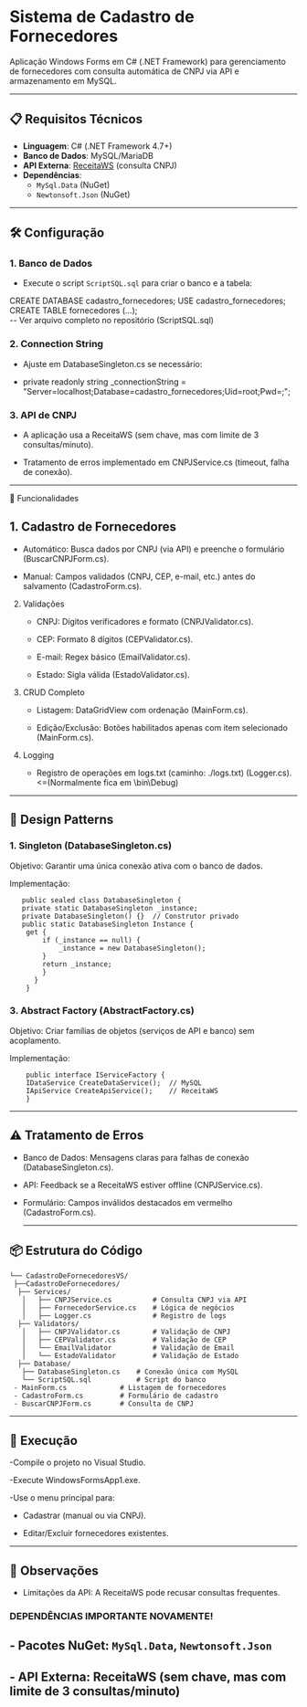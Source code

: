 # Sistema de Cadastro de Fornecedores  

Aplicação Windows Forms em C# (.NET Framework) para gerenciamento de fornecedores com consulta automática de CNPJ via API e armazenamento em MySQL.  

---

## 📋 Requisitos Técnicos  
- **Linguagem**: C# (.NET Framework 4.7+)  
- **Banco de Dados**: MySQL/MariaDB  
- **API Externa**: [ReceitaWS](https://receitaws.com.br/) (consulta CNPJ)  
- **Dependências**:  
  - `MySql.Data` (NuGet)  
  - `Newtonsoft.Json` (NuGet)  

---

## 🛠️ Configuração  

### 1. Banco de Dados  
- Execute o script `ScriptSQL.sql` para criar o banco e a tabela:  

CREATE DATABASE cadastro_fornecedores;
USE cadastro_fornecedores;
CREATE TABLE fornecedores (...);  
 -- Ver arquivo completo no repositório (ScriptSQL.sql)

### 2. Connection String

 - Ajuste em DatabaseSingleton.cs se necessário: <br>

 - private readonly string _connectionString = "Server=localhost;Database=cadastro_fornecedores;Uid=root;Pwd=;";

### 3. API de CNPJ

   - A aplicação usa a ReceitaWS (sem chave, mas com limite de 3 consultas/minuto).

   - Tratamento de erros implementado em CNPJService.cs (timeout, falha de conexão).

---

🎯 Funcionalidades
## 1. Cadastro de Fornecedores

  - Automático: Busca dados por CNPJ (via API) e preenche o formulário (BuscarCNPJForm.cs).

  - Manual: Campos validados (CNPJ, CEP, e-mail, etc.) antes do salvamento (CadastroForm.cs).

2. Validações

   - CNPJ: Dígitos verificadores e formato (CNPJValidator.cs).

   - CEP: Formato 8 dígitos (CEPValidator.cs).

   - E-mail: Regex básico (EmailValidator.cs).

   - Estado: Sigla válida (EstadoValidator.cs).

3. CRUD Completo

   - Listagem: DataGridView com ordenação (MainForm.cs).

   - Edição/Exclusão: Botões habilitados apenas com item selecionado (MainForm.cs).

4. Logging

   - Registro de operações em logs.txt (caminho: ./logs.txt) (Logger.cs). <=(Normalmente fica em \bin\Debug)

---

## 🧩 Design Patterns
### 1. Singleton (DatabaseSingleton.cs)

  Objetivo: Garantir uma única conexão ativa com o banco de dados.

  Implementação:
   
       public sealed class DatabaseSingleton {
       private static DatabaseSingleton _instance;
       private DatabaseSingleton() {}  // Construtor privado
       public static DatabaseSingleton Instance {
        get {
            if (_instance == null) {
                _instance = new DatabaseSingleton();
            }
            return _instance;
            }
          }
        }

### 3. Abstract Factory (AbstractFactory.cs)

   Objetivo: Criar famílias de objetos (serviços de API e banco) sem acoplamento.

   Implementação: 

        public interface IServiceFactory {
        IDataService CreateDataService();  // MySQL
        IApiService CreateApiService();    // ReceitaWS
        }

   ---
   ## ⚠️ Tratamento de Erros

  - Banco de Dados: Mensagens claras para falhas de conexão (DatabaseSingleton.cs).

  - API: Feedback se a ReceitaWS estiver offline (CNPJService.cs).

  - Formulário: Campos inválidos destacados em vermelho (CadastroForm.cs).

    ---
 ## 📦 Estrutura do Código

    └── CadastroDeFornecedoresVS/
     ├──CadastroDeFornecedores/
      ├── Services/
       │   ├── CNPJService.cs          # Consulta CNPJ via API
       │   ├── FornecedorService.cs    # Lógica de negócios
       │   ├── Logger.cs               # Registro de logs
      ├── Validators/
       │   ├── CNPJValidator.cs        # Validação de CNPJ
       │   ├── CEPValidator.cs         # Validação de CEP
       │   └── EmailValidator          # Validação de Email
       │   └── EstadoValidator         # Validação de Estado
      ├── Database/    
       ├── DatabaseSingleton.cs    # Conexão única com MySQL
       └── ScriptSQL.sql           # Script do banco
     - MainForm.cs             # Listagem de fornecedores
     - CadastroForm.cs         # Formulário de cadastro
     - BuscarCNPJForm.cs       # Consulta de CNPJ

   ---
   ## 🚀 Execução

   -Compile o projeto no Visual Studio.

   -Execute WindowsFormsApp1.exe.

  -Use o menu principal para:

   - Cadastrar (manual ou via CNPJ).

   - Editar/Excluir fornecedores existentes.


---
## 📌 Observações 

   - Limitações da API: A ReceitaWS pode recusar consultas frequentes.
    
### DEPENDÊNCIAS IMPORTANTE NOVAMENTE!
## - Pacotes NuGet: `MySql.Data`, `Newtonsoft.Json`
## - API Externa: ReceitaWS (sem chave, mas com limite de 3 consultas/minuto)
